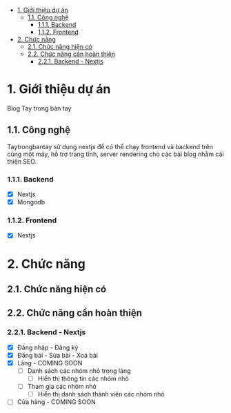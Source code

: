 - [1. Giới thiệu dự án](#1-giới-thiệu-dự-án)
  - [1.1. Công nghệ](#11-công-nghệ)
    - [1.1.1. Backend](#111-backend)
    - [1.1.2. Frontend](#112-frontend)
- [2. Chức năng](#2-chức-năng)
  - [2.1. Chức năng hiện có](#21-chức-năng-hiện-có)
  - [2.2. Chức năng cần hoàn thiện](#22-chức-năng-cần-hoàn-thiện)
    - [2.2.1. Backend - Nextjs](#221-backend---nextjs)

# 1. Giới thiệu dự án
Blog Tay trong bàn tay

## 1.1. Công nghệ
Taytrongbantay sử dụng nextjs để có thể chạy frontend và backend trên cùng một máy, hỗ trợ trang tĩnh, server rendering cho các bài blog nhằm cải thiện SEO.
### 1.1.1. Backend
- [x] Nextjs
- [x] Mongodb
### 1.1.2. Frontend
- [x] Nextjs

# 2. Chức năng
## 2.1. Chức năng hiện có

## 2.2. Chức năng cần hoàn thiện
### 2.2.1. Backend - Nextjs
- [x] Đăng nhập - Đăng ký 
- [x] Đăng bài - Sửa bài - Xoá bài
- [x] Làng - COMING SOON
  - [ ] Danh sách các nhóm nhỏ trong làng
    - [ ] Hiển thị thông tin các nhóm nhỏ
  - [ ] Tham gia các nhóm nhỏ
    - [ ] Hiển thị danh sách thành viên các nhóm nhỏ
- [ ] Cửa hàng - COMING SOON